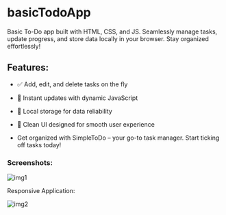 # basicTodoApp
Basic To-Do app built with HTML, CSS, and JS. Seamlessly manage tasks, update progress, and store data locally in your browser. Stay organized effortlessly!


## Features:

- ✅ Add, edit, and delete tasks on the fly
* 🔄 Instant updates with dynamic JavaScript
- 💾 Local storage for data reliability
* 🎨 Clean UI designed for smooth user experience
- Get organized with SimpleToDo – your go-to task manager. Start ticking off tasks today!


### Screenshots:

![img1](https://github.com/para8ox-deb/basicTodoApp/assets/50060952/24e43733-927b-4989-be61-3ea796cd6786)

Responsive Application:

![img2](https://github.com/para8ox-deb/basicTodoApp/assets/50060952/64ba97b5-a35c-40a7-97fb-2e16607e6f81)
